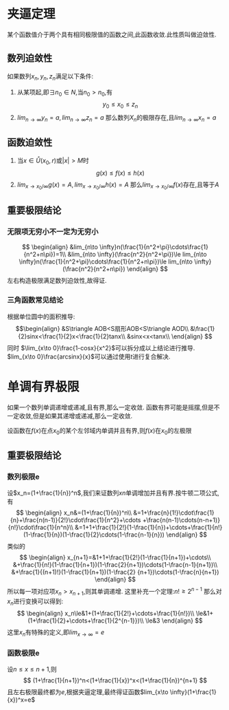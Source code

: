 # 夹逼定理

某个函数值介于两个具有相同极限值的函数之间,此函数收敛.此性质叫做迫敛性.

## 数列迫敛性

如果数列${x_n},{y_n},{z_n}$满足以下条件:
1. 从某项起,即$\exists n_0\in N$,当$n_0>n_0$,有$$y_0\le x_0\le z_n$$
2. $lim_{n\to \infty}y_n=a,lim_{n\to \infty}z_n=a$
那么数列${X_n}$的极限存在,且$lim_{n\to \infty}x_n=a$

## 函数迫敛性

1. 当$x\in \mathring{U}(x_0,r)$或$\vert x\vert>M$时$$g(x)\le f(x)\le h(x)$$
2. $lim_{x\to x_0/ \infty}g(x)=A,lim_{x\to x_0/ \infty}h(x)=A$
那么$lim_{x\to x_0/ \infty}f(x)$存在,且等于$A$

## 重要极限结论

### 无限项无穷小不一定为无穷小
$$
\begin{align}
&lim_{n\to \infty}n(\frac{1}{n^2+\pi}\cdots\frac{1}{n^2+n\pi})=1\\
&lim_{n\to \infty}(\frac{n^2}{n^2+\pi})\le lim_{n\to \infty}n(\frac{1}{n^2+\pi}\cdots\frac{1}{n^2+n\pi})\le lim_{n\to \infty}(\frac{n^2}{n^2+n\pi})
\end{align}
$$
左右构造极限满足数列迫敛性,故得证.

### 三角函数常见结论

根据单位圆中的面积推导:
$$\begin{align}
&S\triangle AOB<S扇形AOB<S\triangle AOD\\
&\frac{1}{2}sinx<\frac{1}{2}x<\frac{1}{2}tanx\\
&sinx<x<tanx\\
\end{align}
$$
同时
$\lim_{x\to 0}\frac{1-cosx}{x^2}$可以拆分成以上结论进行推导.
$lim_{x\to 0}\frac{arcsinx}{x}$可以通过使用$t$进行复合解决.

# 单调有界极限

如果一个数列单调递增或递减,且有界,那么一定收敛.
函数有界可能是摇摆,但是不一定收敛,但是如果其递增或递减,那么一定收敛.

设函数在$f(x)$在点$x_0$的某个左邻域内单调并且有界,则$f(x)$在$x_0$的左极限

## 重要极限结论

### 数列极限e

设$x_n​=(1+\frac{1}{n})^n$,我们来证数列$xn$单调增加并且有界.按牛顿二项公式,有
$$
\begin{align}
x_n&=(1+\frac{1}{n})^n\\
&=1+\frac{n}{1!}\cdot\frac{1}{n}+\frac{n(n-1)}{2!}\cdot\frac{1}{n^2}+\cdots +\frac{n(n-1)\cdots(n-n+1)}{n!}\cdot\frac{1}{n^n}\\
&=1+1+\frac{1}{2!}(1-\frac{1}{n})+\cdots+\frac{1}{n!}(1-\frac{1}{n})(1-\frac{1}{2}\cdots(1-\frac{n-1}{n}))
\end{align}
$$
类似的
$$
\begin{align}
x_{n+1}=&1+1+\frac{1}{2!}(1-\frac{1}{n+1})+\cdots\\
&+\frac{1}{n!}(1-\frac{1}{n+1})(1-\frac{2}{n+1})\cdots(1-\frac{n-1}{n+1})\\
&+\frac{1}{(n+1)!}(1-\frac{1}{n+1})(1-\frac{2}
{n+1})\cdots(1-\frac{n}{n+1})
\end{align}
$$
所以每一项对应项$x_n>x_{n+1}$,则其单调递增.
这里补充一个定理:$n!\ge 2^{n-1}$
那么对$x_n$进行变换可以得到:
$$
\begin{align}
x_n\le&1+(1+\frac{1}{2!}+\cdots+\frac{1}{n!})\\
\le&1+(1+\frac{1}{2}+\cdots+\frac{1}{2^{n-1}})\\
\le&3
\end{align}
$$
这里$x_n$有特殊的定义,即$lim_{x\to \infty}=e$

### 函数极限e

设$n\le x\le n+1$,则
$$
(1+\frac{1}{n+1})^n<(1+\frac{1}{x})^x<(1+\frac{1}{n})^{n+1}
$$
且左右极限最终都为$e$,根据夹逼定理,最终得证函数$lim_{x\to \infty}(1+\frac{1}{x})^x=e$














